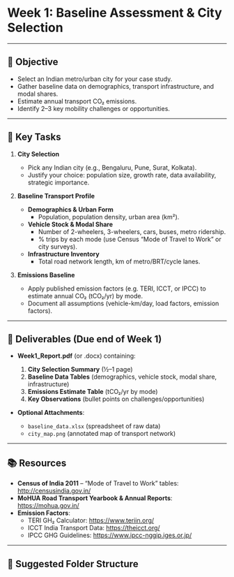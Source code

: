 # Week 1: Baseline Assessment & City Selection

---

## 🎯 Objective
- Select an Indian metro/urban city for your case study.  
- Gather baseline data on demographics, transport infrastructure, and modal shares.  
- Estimate annual transport CO₂ emissions.  
- Identify 2–3 key mobility challenges or opportunities.

---

## 📌 Key Tasks

1. **City Selection**  
   - Pick any Indian city (e.g., Bengaluru, Pune, Surat, Kolkata).  
   - Justify your choice: population size, growth rate, data availability, strategic importance.

2. **Baseline Transport Profile**  
   - **Demographics & Urban Form**  
     - Population, population density, urban area (km²).  
   - **Vehicle Stock & Modal Share**  
     - Number of 2-wheelers, 3-wheelers, cars, buses, metro ridership.  
     - % trips by each mode (use Census “Mode of Travel to Work” or city surveys).  
   - **Infrastructure Inventory**  
     - Total road network length, km of metro/BRT/cycle lanes.

3. **Emissions Baseline**  
   - Apply published emission factors (e.g. TERI, ICCT, or IPCC) to estimate annual CO₂ (tCO₂/yr) by mode.  
   - Document all assumptions (vehicle-km/day, load factors, emission factors).

---

## 📝 Deliverables (Due end of Week 1)

- **Week1_Report.pdf** (or .docx) containing:  
  1. **City Selection Summary** (½–1 page)  
  2. **Baseline Data Tables** (demographics, vehicle stock, modal share, infrastructure)  
  3. **Emissions Estimate Table** (tCO₂/yr by mode)  
  4. **Key Observations** (bullet points on challenges/opportunities)

- **Optional Attachments**:  
  - `baseline_data.xlsx` (spreadsheet of raw data)  
  - `city_map.png` (annotated map of transport network)

---

## 📚 Resources

- **Census of India 2011** – “Mode of Travel to Work” tables: http://censusindia.gov.in/  
- **MoHUA Road Transport Yearbook & Annual Reports**: https://mohua.gov.in/  
- **Emission Factors**:  
  - TERI GH₂ Calculator: https://www.teriin.org/  
  - ICCT India Transport Data: https://theicct.org/  
  - IPCC GHG Guidelines: https://www.ipcc-nggip.iges.or.jp/  

---

## 📂 Suggested Folder Structure

